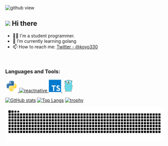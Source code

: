 ![github view](https://komarev.com/ghpvc/?username=koyo343)

 ## <img src="https://media.giphy.com/media/hvRJCLFzcasrR4ia7z/giphy.gif" width="28"> Hi there

- 🧑‍💻 I'm a student programmer.
- 🌱 I’m currently learning golang
- 📫 How to reach me: [Twitter - @koyo330](https://twitter.com/koyo330)
<br>

<h3 align="left">Languages and Tools:</h3>
<p align="left"> 
  <a href="https://www.python.org" target="_blank" rel="noreferrer"> <img src="https://raw.githubusercontent.com/devicons/devicon/master/icons/python/python-original.svg" alt="python" width="40" height="40"/> </a> 
  <a href="https://reactnative.dev/" target="_blank" rel="noreferrer"> <img src="https://reactnative.dev/img/header_logo.svg" alt="reactnative" width="40" height="40"/> </a>
  <a href="https://www.typescriptlang.org/" target="_blank" rel="noreferrer"> <img src="https://raw.githubusercontent.com/devicons/devicon/master/icons/typescript/typescript-original.svg" alt="typescript" width="40" height="40"/> </a> 
  <a href="https://golang.org" target="_blank" rel="noreferrer"> <img src="https://raw.githubusercontent.com/devicons/devicon/master/icons/go/go-original.svg" alt="go" width="40" height="40"/> </a>

<!--![contribute](http://github-profile-summary-cards.vercel.app/api/cards/profile-details?username=koyo343&theme=transparent)-->

[![GitHub stats](https://github-readme-stats.vercel.app/api?username=koyo343&theme=transparent)](https://github.com/anuraghazra/github-readme-stats)
[![Top Langs](https://github-readme-stats.vercel.app/api/top-langs/?username=koyo343&layout=compact&theme=transparent)](https://github.com/anuraghazra/github-readme-stats)
[![trophy](https://github-profile-trophy.vercel.app/?username=koyo343&theme=algolia)](https://github.com/ryo-ma/github-profile-trophy)


<img alt="github contribution grid snake animation" src="https://raw.githubusercontent.com/koyo343/koyo343/output/github-contribution-grid-snake-dark.svg">


